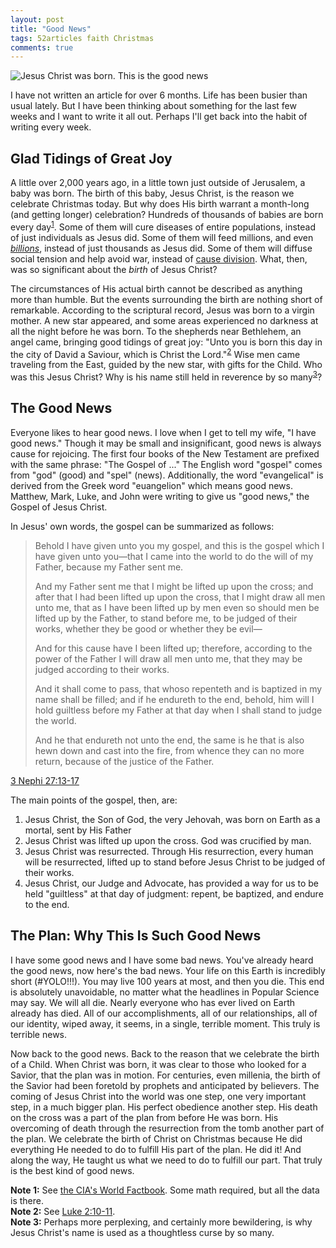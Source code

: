 ```yaml
---
layout: post
title: "Good News"
tags: 52articles faith Christmas
comments: true
---
```


![Jesus Christ was born. This is the good news](https://upload.wikimedia.org/wikipedia/commons/thumb/3/38/Gerard_van_Honthorst_001.jpg/602px-Gerard_van_Honthorst_001.jpg)

I have not written an article for over 6 months. Life has been busier than usual lately. But I have been thinking about something for the last few weeks and I want to write it all out. Perhaps I'll get back into the habit of writing every week.

## Glad Tidings of Great Joy

A little over 2,000 years ago, in a little town just outside of Jerusalem, a baby was born. The birth of this baby, Jesus Christ, is the reason we celebrate Christmas today. But why does His birth warrant a month-long (and getting longer) celebration? Hundreds of thousands of babies are born every day<sup><a href="#note-1">1</a></sup>. Some of them will cure diseases of entire populations, instead of just individuals as Jesus did. Some of them will feed millions, and even [_billions_](https://c2.staticflickr.com/4/3038/2319618505_466abca992_b.jpg), instead of just thousands as Jesus did. Some of them will diffuse social tension and help avoid war, instead of [cause division](https://www.lds.org/scriptures/nt/luke/12.51-53?lang=eng#50). What, then, was so significant about the _birth_ of Jesus Christ?

The circumstances of His actual birth cannot be described as anything more than humble. But the events surrounding the birth are nothing short of remarkable. According to the scriptural record, Jesus was born to a virgin mother. A new star appeared, and some areas experienced no darkness at all the night before he was born. To the shepherds near Bethlehem, an angel came, bringing good tidings of great joy: "Unto you is born this day in the city of David a Saviour, which is Christ the Lord."<sup><a href="#note-2">2</a></sup> Wise men came traveling from the East, guided by the new star, with gifts for the Child. Who was this Jesus Christ? Why is his name still held in reverence by so many<sup><a href="#note-3">3</a></sup>?

## The Good News

Everyone likes to hear good news. I love when I get to tell my wife, "I have good news." Though it may be small and insignificant, good news is always cause for rejoicing. The first four books of the New Testament are prefixed with the same phrase: "The Gospel of ..." The English word "gospel" comes from "god" (good) and "spel" (news). Additionally, the word "evangelical" is derived from the Greek word "euangelion" which means good news. Matthew, Mark, Luke, and John were writing to give us "good news," the Gospel of Jesus Christ.

In Jesus' own words, the gospel can be summarized as follows:

<blockquote>
  <p>Behold I have given unto you my gospel, and this is the gospel which I have given unto you—that I came into the world to do the will of my Father, because my Father sent me.</p>

  <p>And my Father sent me that I might be lifted up upon the cross; and after that I had been lifted up upon the cross, that I might draw all men unto me, that as I have been lifted up by men even so should men be lifted up by the Father, to stand before me, to be judged of their works, whether they be good or whether they be evil—</p>

  <p>And for this cause have I been lifted up; therefore, according to the power of the Father I will draw all men unto me, that they may be judged according to their works.</p>

  <p>And it shall come to pass, that whoso repenteth and is baptized in my name shall be filled; and if he endureth to the end, behold, him will I hold guiltless before my Father at that day when I shall stand to judge the world.</p>

  <p>And he that endureth not unto the end, the same is he that is also hewn down and cast into the fire, from whence they can no more return, because of the justice of the Father.</p>
</blockquote>
<a href="https://www.lds.org/scriptures/bofm/3-ne/27.13-17?lang=eng#12">3 Nephi 27:13-17</a>

The main points of the gospel, then, are:

1. Jesus Christ, the Son of God, the very Jehovah, was born on Earth as a mortal, sent by His Father
1. Jesus Christ was lifted up upon the cross. God was crucified by man.
1. Jesus Christ was resurrected. Through His resurrection, every human will be resurrected, lifted up to stand before Jesus Christ to be judged of their works.
1. Jesus Christ, our Judge and Advocate, has provided a way for us to be held "guiltless" at that day of judgment: repent, be baptized, and endure to the end.

## The Plan: Why This Is Such Good News

I have some good news and I have some bad news. You've already heard the good news, now here's the bad news. Your life on this Earth is incredibly short (#YOLO!!!). You may live 100 years at most, and then you die. This end is absolutely unavoidable, no matter what the headlines in Popular Science may say. We will all die. Nearly everyone who has ever lived on Earth already has died. All of our accomplishments, all of our relationships, all of our identity, wiped away, it seems, in a single, terrible moment. This truly is terrible news.

Now back to the good news. Back to the reason that we celebrate the birth of a Child. When Christ was born, it was clear to those who looked for a Savior, that the plan was in motion. For centuries, even millenia, the birth of the Savior had been foretold by prophets and anticipated by believers. The coming of Jesus Christ into the world was one step, one very important step, in a much bigger plan. His perfect obedience another step. His death on the cross was a part of the plan from before He was born. His overcoming of death through the resurrection from the tomb another part of the plan. We celebrate the birth of Christ on Christmas because He did everything He needed to do to fulfill His part of the plan. He did it! And along the way, He taught us what we need to do to fulfill our part. That truly is the best kind of good news.

<aside id="note-1"><b>Note 1:</b> See <a href="https://www.cia.gov/Library/publications/the-world-factbook/fields/2054.html">the CIA's World Factbook</a>. Some math required, but all the data is there.</aside>
<aside id="note-2"><b>Note 2:</b> See <a href="https://www.lds.org/scriptures/nt/luke/2.10-11?lang=eng#9">Luke 2:10-11</a>.</aside>
<aside id="note-3"><b>Note 3:</b> Perhaps more perplexing, and certainly more bewildering, is why Jesus Christ's name is used as a thoughtless curse by so many.</aside>
